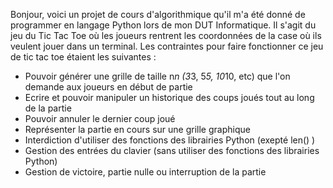 Bonjour, voici un projet de cours d'algorithmique qu'il m'a été donné de programmer en langage Python lors de mon DUT Informatique.
Il s'agit du jeu du Tic Tac Toe où les joueurs rentrent les coordonnées de la case où ils veulent jouer dans un terminal.
Les contraintes pour faire fonctionner ce jeu de tic tac toe étaient les suivantes :

- Pouvoir générer une grille de taille n*n (3*3, 5*5, 10*10, etc) que l'on demande aux joueurs en début de partie
- Ecrire et pouvoir manipuler un historique des coups joués tout au long de la partie
- Pouvoir annuler le dernier coup joué
- Représenter la partie en cours sur une grille graphique
- Interdiction d'utiliser des fonctions des librairies Python (exepté len() )
- Gestion des entrées du clavier (sans utiliser des fonctions des librairies Python)
- Gestion de victoire, partie nulle ou interruption de la partie
